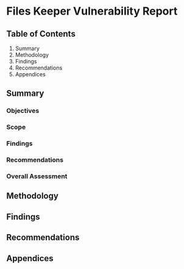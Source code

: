 # Files Keeper Vulnerability Report

## Table of Contents
1. Summary
2. Methodology
3. Findings
4. Recommendations
5. Appendices

## Summary
### Objectives

### Scope

### Findings

### Recommendations

### Overall Assessment

## Methodology

## Findings

## Recommendations

## Appendices